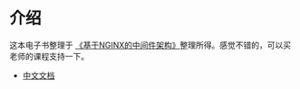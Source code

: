 # 介绍

这本电子书整理于 [《基于NGINX的中间件架构》](https://coding.imooc.com/learn/list/121.html)整理所得。感觉不错的，可以买老师的课程支持一下。

* [中文文档](https://wizardforcel.gitbooks.io/nginx-doc/content/index.html)

